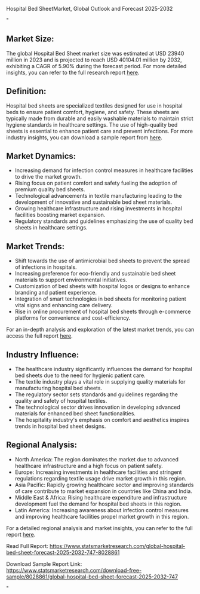 Hospital Bed SheetMarket, Global Outlook and Forecast 2025-2032

"<h2>Market Size:</h2>
<p>The global Hospital Bed Sheet market size was estimated at USD 23940 million in 2023 and is projected to reach USD 40104.01 million by 2032, exhibiting a CAGR of 5.90% during the forecast period. For more detailed insights, you can refer to the full research report <a href='https://www.statsmarketresearch.com/global-hospital-bed-sheet-forecast-2025-2032-747-8028861'>here</a>.</p>

<h2>Definition:</h2>
<p>Hospital bed sheets are specialized textiles designed for use in hospital beds to ensure patient comfort, hygiene, and safety. These sheets are typically made from durable and easily washable materials to maintain strict hygiene standards in healthcare settings. The use of high-quality bed sheets is essential to enhance patient care and prevent infections. For more industry insights, you can download a sample report from <a href='https://www.statsmarketresearch.com/download-free-sample/8028861/global-hospital-bed-sheet-forecast-2025-2032-747'>here</a>.</p>

<h2>Market Dynamics:</h2>
<ul>
<li>Increasing demand for infection control measures in healthcare facilities to drive the market growth.</li>
<li>Rising focus on patient comfort and safety fueling the adoption of premium quality bed sheets.</li>
<li>Technological advancements in textile manufacturing leading to the development of innovative and sustainable bed sheet materials.</li>
<li>Growing healthcare infrastructure and rising investments in hospital facilities boosting market expansion.</li>
<li>Regulatory standards and guidelines emphasizing the use of quality bed sheets in healthcare settings.</li>
</ul>

<h2>Market Trends:</h2>
<ul>
<li>Shift towards the use of antimicrobial bed sheets to prevent the spread of infections in hospitals.</li>
<li>Increasing preference for eco-friendly and sustainable bed sheet materials to support environmental initiatives.</li>
<li>Customization of bed sheets with hospital logos or designs to enhance branding and patient experience.</li>
<li>Integration of smart technologies in bed sheets for monitoring patient vital signs and enhancing care delivery.</li>
<li>Rise in online procurement of hospital bed sheets through e-commerce platforms for convenience and cost-efficiency.</li>
</ul>
<p>For an in-depth analysis and exploration of the latest market trends, you can access the full report <a href='https://www.statsmarketresearch.com/global-hospital-bed-sheet-forecast-2025-2032-747-8028861'>here</a>.</p>

<h2>Industry Influence:</h2>
<ul>
<li>The healthcare industry significantly influences the demand for hospital bed sheets due to the need for hygienic patient care.</li>
<li>The textile industry plays a vital role in supplying quality materials for manufacturing hospital bed sheets.</li>
<li>The regulatory sector sets standards and guidelines regarding the quality and safety of hospital textiles.</li>
<li>The technological sector drives innovation in developing advanced materials for enhanced bed sheet functionalities.</li>
<li>The hospitality industry's emphasis on comfort and aesthetics inspires trends in hospital bed sheet designs.</li>
</ul>

<h2>Regional Analysis:</h2>
<ul>
<li>North America: The region dominates the market due to advanced healthcare infrastructure and a high focus on patient safety.</li>
<li>Europe: Increasing investments in healthcare facilities and stringent regulations regarding textile usage drive market growth in this region.</li>
<li>Asia Pacific: Rapidly growing healthcare sector and improving standards of care contribute to market expansion in countries like China and India.</li>
<li>Middle East & Africa: Rising healthcare expenditure and infrastructure development fuel the demand for hospital bed sheets in this region.</li>
<li>Latin America: Increasing awareness about infection control measures and improving healthcare facilities propel market growth in this region.</li>
</ul>
<p>For a detailed regional analysis and market insights, you can refer to the full report <a href='https://www.statsmarketresearch.com/global-hospital-bed-sheet-forecast-2025-2032-747-8028861'>here</a>.</p>

<p>Read Full Report: <a href='https://www.statsmarketresearch.com/global-hospital-bed-sheet-forecast-2025-2032-747-8028861'>https://www.statsmarketresearch.com/global-hospital-bed-sheet-forecast-2025-2032-747-8028861</a></p>
<p>Download Sample Report Link: <a href='https://www.statsmarketresearch.com/download-free-sample/8028861/global-hospital-bed-sheet-forecast-2025-2032-747'>https://www.statsmarketresearch.com/download-free-sample/8028861/global-hospital-bed-sheet-forecast-2025-2032-747</a></p>"
